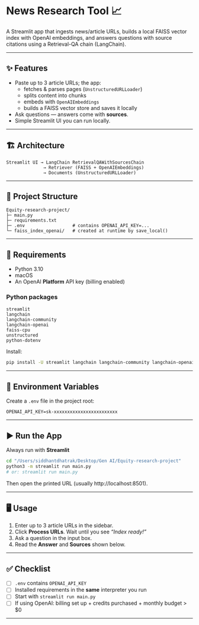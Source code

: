 # News Research Tool 📈

A Streamlit app that ingests news/article URLs, builds a local FAISS vector index with OpenAI embeddings, and answers questions with source citations using a Retrieval-QA chain (LangChain).

---

## ✨ Features

- Paste up to 3 article URLs; the app:
  - fetches & parses pages (`UnstructuredURLLoader`)
  - splits content into chunks
  - embeds with `OpenAIEmbeddings`
  - builds a FAISS vector store and saves it locally
- Ask questions — answers come with **sources**.
- Simple Streamlit UI you can run locally.

---

## 🏗️ Architecture

```
Streamlit UI → LangChain RetrievalQAWithSourcesChain
              → Retriever (FAISS + OpenAIEmbeddings)
              → Documents (UnstructuredURLLoader)
```

---

## 📁 Project Structure

```
Equity-research-project/
├─ main.py
├─ requirements.txt
├─ .env                  # contains OPENAI_API_KEY=...
└─ faiss_index_openai/   # created at runtime by save_local()
```

---

## 🔧 Requirements

- Python 3.10
- macOS
- An OpenAI **Platform** API key (billing enabled)

### Python packages

```
streamlit
langchain
langchain-community
langchain-openai
faiss-cpu
unstructured
python-dotenv
```

Install:

```bash
pip install -U streamlit langchain langchain-community langchain-openai faiss-cpu unstructured python-dotenv
```

---

## 🔐 Environment Variables

Create a `.env` file in the project root:

```
OPENAI_API_KEY=sk-xxxxxxxxxxxxxxxxxxxxxxxx
```

---

## ▶️ Run the App

Always run with **Streamlit** 
```bash
cd "/Users/siddhantdhatrak/Desktop/Gen AI/Equity-research-project"
python3 -m streamlit run main.py
# or: streamlit run main.py
```

Then open the printed URL (usually http://localhost:8501).

---

## 🖥️ Usage

1. Enter up to 3 article URLs in the sidebar.
2. Click **Process URLs**. Wait until you see *“Index ready!”*
3. Ask a question in the input box.
4. Read the **Answer** and **Sources** shown below.

---

## ✅ Checklist

- [ ] `.env` contains `OPENAI_API_KEY`
- [ ] Installed requirements in the **same** interpreter you run
- [ ] Start with `streamlit run main.py`
- [ ] If using OpenAI: billing set up + credits purchased + monthly budget > $0

---
